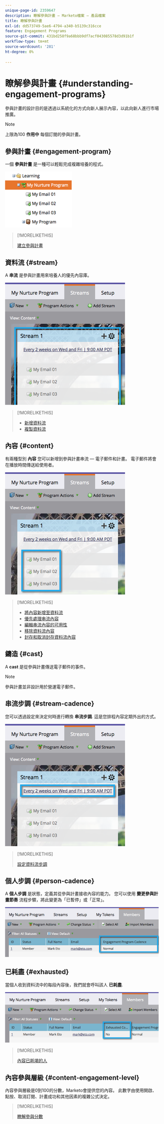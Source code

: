 ```yaml
---
unique-page-id: 2359647
description: 瞭解參與計畫 — Marketo檔案 — 產品檔案
title: 瞭解參與計畫
exl-id: dd573749-5ae6-4794-a340-b5139c316cce
feature: Engagement Programs
source-git-commit: 431bd258f9a68bbb9df7acf043085578d3d91b1f
workflow-type: tm+mt
source-wordcount: '281'
ht-degree: 0%

---
```


# 瞭解參與計畫 {#understanding-engagement-programs}

參與計畫的設計目的是透過以系統化的方式向新人展示內容，以此向新人進行市場推廣。

>[!NOTE]
>
>上限為100 **作用中** 每個訂閱的參與計畫。

## 參與計畫 {#engagement-program}

一個 **參與計畫** 是一種可以輕鬆完成複雜培養的程式。

![](assets/image2014-9-15-15-3a24-3a57.png)

>[!MORELIKETHIS]
>
>[建立參與計畫](/help/marketo/product-docs/email-marketing/drip-nurturing/creating-an-engagement-program/create-an-engagement-program.md)

## 資料流 {#stream}

A **串流** 是參與計畫用來培養人的優先內容庫。

![](assets/image2014-9-15-15-3a25-3a4.png)

>[!MORELIKETHIS]
>
>* [新增資料流](/help/marketo/product-docs/email-marketing/drip-nurturing/creating-an-engagement-program/add-a-stream.md)
>* [複製資料流](/help/marketo/product-docs/email-marketing/drip-nurturing/engagement-program-streams/clone-a-stream.md)

## 內容 {#content}

有兩種型別 **內容** 您可以新增到參與計畫串流 — 電子郵件和計畫。 電子郵件將會在播放時間傳送給使用者。

![](assets/image2014-9-15-15-3a25-3a18.png)

>[!MORELIKETHIS]
>
>* [將內容新增至資料流](/help/marketo/product-docs/email-marketing/drip-nurturing/creating-an-engagement-program/add-content-to-a-stream.md)
>* [優先處理串流內容](/help/marketo/product-docs/email-marketing/drip-nurturing/using-stream-content/prioritize-stream-content.md)
>* [編輯串流內容的可用性](/help/marketo/product-docs/email-marketing/drip-nurturing/using-stream-content/edit-availability-of-stream-content.md)
>* [移除資料流內容](/help/marketo/product-docs/email-marketing/drip-nurturing/using-stream-content/remove-stream-content.md)
>* [封存和取消封存資料流內容](/help/marketo/product-docs/email-marketing/drip-nurturing/using-stream-content/archive-and-unarchive-stream-content.md)

## 鑄造 {#cast}

A **cast** 是從參與計畫傳送電子郵件的事件。

>[!NOTE]
>
>參與計畫並非設計用於營運電子郵件。

## 串流步調 {#stream-cadence}

您可以透過設定來決定何時進行轉換 **串流步調**. 這是您排程內容定期外出的方式。

![](assets/image2014-9-15-15-3a25-3a27.png)

>[!MORELIKETHIS]
>
>[設定資料流步調](/help/marketo/product-docs/email-marketing/drip-nurturing/engagement-program-streams/set-stream-cadence.md)

## 個人步調 {#person-cadence}

A **個人步調** 是狀態，定義其從參與計畫接收內容的能力。 您可以使用 **變更參與計畫節奏** 流程步驟，將此變更為「已暫停」或「正常」。

![](assets/image2014-9-15-15-3a25-3a55.png)

## 已耗盡 {#exhausted}

當個人收到資料流中的每段內容後，我們就會呼叫該人 **已耗盡**.

![](assets/image2014-9-15-15-3a26-3a5.png)

>[!MORELIKETHIS]
>
>[內容已耗竭的人](/help/marketo/product-docs/email-marketing/drip-nurturing/using-engagement-programs/people-who-have-exhausted-content.md)

## 內容參與層級 {#content-engagement-level}

內容參與層級是0到100的分數，Marketo會提供您的內容。 此數字由使用開啟、點按、取消訂閱、計畫成功和其他因素的複雜公式決定。

>[!MORELIKETHIS]
>
>[瞭解參與分數](/help/marketo/product-docs/email-marketing/drip-nurturing/reports-and-notifications/understanding-the-engagement-score.md)
